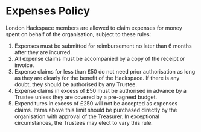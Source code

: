 # Expenses Policy

London Hackspace members are allowed to claim expenses for money spent
on behalf of the organisation, subject to these rules:

1. Expenses must be submitted for reimbursement no later than 6 months
   after they are incurred.
2. All expense claims must be accompanied by a copy of the receipt or
   invoice.
3. Expense claims for less than £50 do not need prior authorisation as
   long as they are clearly for the benefit of the Hackspace. If there
   is any doubt, they should be authorised by any Trustee.
4. Expense claims in excess of £50 must be authorised in advance by a
   Trustee unless they are covered by a pre-agreed budget.
5. Expenditures in excess of £250 will not be accepted as expenses
   claims. Items above this limit should be purchased directly by the
   organisation with approval of the Treasurer. In exceptional
   circumstances, the Trustees may elect to vary this rule.
